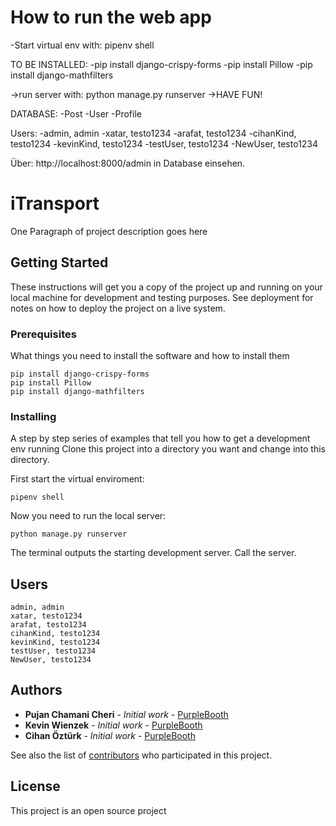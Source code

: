 

# How to run the web app
-Start virtual env with: pipenv shell
  
  TO BE INSTALLED:
  -pip install django-crispy-forms
  -pip install Pillow
  -pip install django-mathfilters

  ->run server with: python manage.py runserver
  ->HAVE FUN!

DATABASE:
-Post
-User
-Profile

Users:
-admin, admin
-xatar, testo1234
-arafat, testo1234
-cihanKind, testo1234 
-kevinKind, testo1234
-testUser, testo1234
-NewUser, testo1234

Über: http://localhost:8000/admin in Database einsehen.


# iTransport

One Paragraph of project description goes here

## Getting Started

These instructions will get you a copy of the project up and running on your local machine for development and testing purposes. See deployment for notes on how to deploy the project on a live system.

### Prerequisites

What things you need to install the software and how to install them

```
pip install django-crispy-forms
pip install Pillow
pip install django-mathfilters
```

### Installing

A step by step series of examples that tell you how to get a development env running
Clone this project into a directory you want and change into this directory.

First start the virtual enviroment:

```
pipenv shell
```

Now you need to run the local server:

```
python manage.py runserver
```
The terminal outputs the starting development server. Call the server.

## Users
```
admin, admin
xatar, testo1234
arafat, testo1234
cihanKind, testo1234 
kevinKind, testo1234
testUser, testo1234
NewUser, testo1234
```

## Authors

* **Pujan Chamani Cheri** - *Initial work* - [PurpleBooth](https://github.com/PurpleBooth)
* **Kevin Wienzek** - *Initial work* - [PurpleBooth](https://github.com/PurpleBooth)
* **Cihan Öztürk** - *Initial work* - [PurpleBooth](https://github.com/PurpleBooth)

See also the list of [contributors](https://github.com/your/project/contributors) who participated in this project.

## License

This project is an open source project
